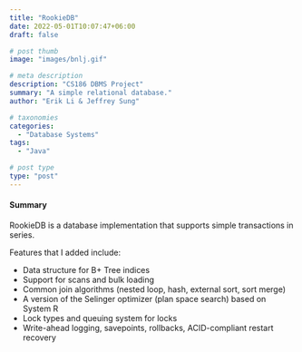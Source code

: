 ```yaml
---
title: "RookieDB"
date: 2022-05-01T10:07:47+06:00
draft: false

# post thumb
image: "images/bnlj.gif"

# meta description
description: "CS186 DBMS Project"
summary: "A simple relational database."
author: "Erik Li & Jeffrey Sung"

# taxonomies
categories: 
  - "Database Systems"
tags:
  - "Java"

# post type
type: "post"
---
```

#### Summary
RookieDB is a database implementation that supports simple transactions in series.


Features that I added include:
- Data structure for B+ Tree indices
- Support for scans and bulk loading
- Common join algorithms (nested loop, hash, external sort, sort merge)
- A version of the Selinger optimizer (plan space search) based on System R
- Lock types and queuing system for locks
- Write-ahead logging, savepoints, rollbacks, ACID-compliant restart recovery
